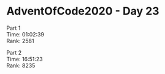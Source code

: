 # AdventOfCode2020 - Day 23
  
Part 1    
Time: 01:02:39  
Rank: 2581  

Part 2  
Time: 16:51:23  
Rank: 8235  

